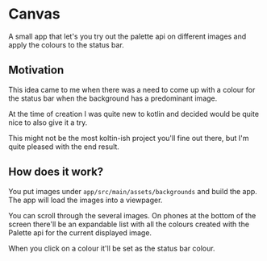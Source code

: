 # Canvas

A small app that let's you try out the palette api on different images and apply the colours to the status bar.

## Motivation

This idea came to me when there was a need to come up with a colour for the status bar when the background has a predominant image.

At the time of creation I was quite new to kotlin and decided would be quite nice to also give it a try.

This might not be the most koltin-ish project you'll fine out there, but I'm quite pleased with the end result.

## How does it work?

You put images under ``app/src/main/assets/backgrounds`` and build the app. The app will load the images into a viewpager.
 
You can scroll through the several images. On phones at the bottom of the screen there'll be an expandable list with all the colours created with the Palette api for the current displayed image.

When you click on a colour it'll be set as the status bar colour.
